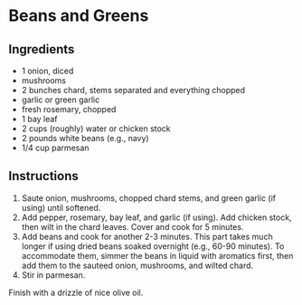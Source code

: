 # Beans and Greens

## Ingredients

- 1 onion, diced
- mushrooms
- 2 bunches chard, stems separated and everything chopped
- garlic or green garlic
- fresh rosemary, chopped
- 1 bay leaf
- 2 cups (roughly) water or chicken stock
- 2 pounds white beans (e.g., navy)
- 1/4 cup parmesan

## Instructions

1. Saute onion, mushrooms, chopped chard stems, and green garlic (if using) until softened.
2. Add pepper, rosemary, bay leaf, and garlic (if using). Add chicken stock, then wilt in the chard leaves. Cover and cook for 5 minutes.
3. Add beans and cook for another 2-3 minutes. This part takes much longer if using dried beans soaked overnight (e.g., 60-90 minutes). To accommodate them, simmer the beans in liquid with aromatics first, then add them to the sauteed onion, mushrooms, and wilted chard.
4. Stir in parmesan.

Finish with a drizzle of nice olive oil.
